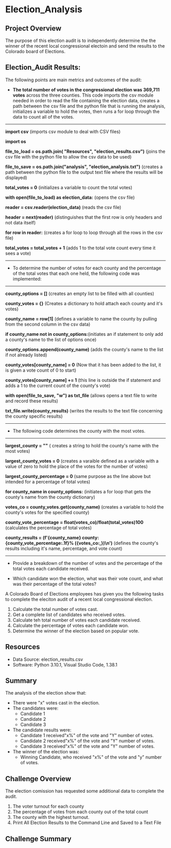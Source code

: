 # Election_Analysis
## Project Overview
The purpose of this election audit is to independently determine the the winner of the recent local congressional electoin and send the results to the Colorado board of Elections. 
## Election_Audit Results:

The following points are main metrics and outcomes of the audit:

* **The total number of votes in the congressional election was 369,711 votes** across the three counties. This code imports the csv module needed in order to read the file containing the election data, creates a path between the csv file and the python file that is running the analysis, initializes a variable to hold the votes, then runs a for loop through the data to count all of the votes.
-------------

**import csv** (imports csv module to deal with CSV files)

**import os**

**file_to_load = os.path.join( "Resources", "election_results.csv")** (joins the csv file with the python file to allow the csv data to be used)

**file_to_save = os.path.join("analysis", "election_analysis.txt")** (creates a path between the python file to the output text file where the results will be displayed)

**total_votes = 0** (initializes a variable to count the total votes)

**with open(file_to_load) as election_data:** (opens the csv file)

**reader = csv.reader(election_data)** (reads the csv file)

**header = next(reader)** (distinguishes that the first row is only headers and not data itself)

**for row in reader:** (creates a for loop to loop through all the rows in the csv file)

**total_votes = total_votes + 1** (adds 1 to the total vote count every time it sees a vote)

-------------

* To determine the number of votes for each county and the percentage of the total votes that each one held, the following code was implemented: 

-------------

**county_options = []** (creates an empty list to be filled with all counties)

**county_votes = {}** (Creates a dictionary to hold attach each county and it's votes)

**county_name = row[1]** (defines a variable to name the county by pulling from the second column in the csv data)

**if county_name not in county_options:**(initiates an if statement to only add a county's name to the list of options once)

**county_options.append(county_name)** (adds the county's name to the list if not already listed)

**county_votes[county_name] = 0** (Now that it has been added to the list, it is given a vote count of 0 to start)

**county_votes[county_name] += 1** (this line is outside the if statement and adds a 1 to the current count of the county's vote)

**with open(file_to_save, "w") as txt_file** (allows opens a text file to write and record these results)

**txt_file.write(county_results)** (writes the results to the text file concerning the county specific results)

-------------

* The following code determines the county with the most votes.

------------

**largest_county = ""** ( creates a string to hold the county's name with the most votes)

**largest_county_votes = 0** (creates a varaible defined as a variable with a value of zero to hold the place of the votes for the number of votes)

**largest_county_percentage = 0** (same purpose as the line above but intended for a percentage of total votes)

**for county_name in county_options:** (initiates a for loop that gets the county's name from the county dictionary)

**votes_co = county_votes.get(county_name)** (creates a variable to hold the county's votes for the specified county)

**county_vote_percentage = float(votes_co)/float(total_votes)100** (calculates the percentage of total votes)

**county_results = (f'{county_name} county: {county_vote_percentage:.1f}% ({votes_co:,})\n')** (defines the county's results including it's name, percentage, and vote count)



------------


* Provide a breakdown of the number of votes and the percentage of the total votes each candidate received.

* Which candidate won the election, what was their vote count, and what was their percentage of the total votes?




















A Colorado Board of Elections employees has given you the following tasks to complete the eleciton audit of a recent local congressional election.
1. Calculate the total number of votes cast.
2. Get a complete list of candidates who received votes.
3. Calculate teh total number of votes each candidate received.
4. Calculate the percentage of votes each candidate won.
5. Determine the winner of the election based on popular vote.

## Resources
* Data Source: election_results.csv
* Software: Python 3.10.1, Visual Studio Code, 1.38.1

## Summary
The analysis of the election show that:
* There were "x" votes cast in the election.
* The candidates were:
  * Candidate 1
  * Candidate 2
  * Candidate 3
* The candidate results were:
  * Candidate 1 received"x%" of the vote and "Y" number of votes.
  * Candidate 2 received"x%" of the vote and "Y" number of votes.
  * Candidate 3 received"x%" of the vote and "Y" number of votes.
* The winner of the election was:
  * Winning Candidate, who received "x%" of the vote and "y" number of votes.

## Challenge Overview
The election comission has requested some additional data to complete the audit.
1. The voter turnout for each county
2. The percentage of votes from each county out of the total count
3. The county with the highest turnout.
4. Print All Election Results to the Command Line and Saved to a Text File
## Challenge Summary
